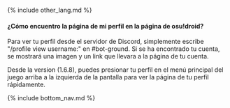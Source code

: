 {% include other_lang.md %}

#### ¿Cómo encuentro la página de mi perfil en la página de osu!droid?

Para ver tu perfil desde el servidor de Discord, simplemente escribe "/profile view username:<username>" en #bot-ground. Si se ha encontrado tu cuenta, se mostrará una imagen y un link que llevara a la página de tu cuenta. 

Desde la version (1.6.8), puedes presionar tu perfil en el menú principal del juego arriba a la izquierda de la pantalla para ver la página de tu perfil rápidamente.

<!-- Don't touch this part thank you -->
{% include bottom_nav.md %}
